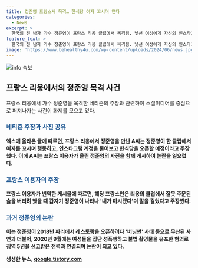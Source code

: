```yaml
---
title: 정준영 프랑스서 목격… 한식당 여자 꼬시며 연다
categories:
  - News
excerpt: >
  한국의 전 남자 가수 정준영이 프랑스 리옹 클럽에서 목격됨. 낯선 여성에게 자신의 인스타그램 계정을 요청하고, 정준영을 소개하는 등의 행동을 보였음. 또 다른 프랑스인의 이야기에 따르면, 정준영은 클럽에서 잘못 주문된 술을 마시겠다고 말했다고 전해졌음. 정준영은 2018년 프랑스에서 레스토랑을 오픈하려다 실패한 바 있으며, 2020년에는 여성 성폭행 및 불법 촬영물 유포 혐의로 징역 5년을 선고받은 바 있음.
feature_text: >
  한국의 전 남자 가수 정준영이 프랑스 리옹 클럽에서 목격됨. 낯선 여성에게 자신의 인스타그램 계정을 요청하고, 정준영을 소개하는 등의 행동을 보였음. 또 다른 프랑스인의 이야기에 따르면, 정준영은 클럽에서 잘못 주문된 술을 마시겠다고 말했다고 전해졌음. 정준영은 2018년 프랑스에서 레스토랑을 오픈하려다 실패한 바 있으며, 2020년에는 여성 성폭행 및 불법 촬영물 유포 혐의로 징역 5년을 선고받은 바 있음.
image: 'https://www.behealthy4u.com/wp-content/uploads/2024/06/news.jpg'
---
```


<p><img src="https://www.behealthy4u.com/wp-content/uploads/2024/06/news.jpg" alt="info 속보" /></p>

<h2 data-ke-size="size26">프랑스 리옹에서의 정준영 목격 사건</h2>

<p data-ke-size="size16">프랑스 리옹에서 가수 정준영을 목격한 네티즌의 주장과 관련하여 소셜미디어를 중심으로 퍼져나가는 사건이 화제를 모으고 있다.</p>

<h3><b><span style="color: #1a5490;">네티즌 주장과 사진 공유</span><b></h3>

<p data-ke-size="size16">엑스에 올라온 글에 따르면, 프랑스 리옹에서 정준영을 만난 A씨는 정준영이 한 클럽에서 여자를 꼬시며 행동하고, 인스타그램 계정을 물어보고 한식당을 오픈할 예정이라고 주장했다. 이에 A씨는 프랑스 이용자가 올린 정준영의 사진을 함께 게시하여 논란을 일으켰다.</p>

<h3><b><span style="color: #1a5490;">프랑스 이용자의 주장</span><b></h3>

<p data-ke-size="size16">프랑스 이용자가 번역한 게시물에 따르면, 해당 프랑스인은 리옹의 클럽에서 잘못 주문된 술을 버리려 했을 때 갑자기 정준영이 나타나 '내가 마시겠다'며 말을 걸었다고 주장했다.</p>

<h3><b><span style="color: #1a5490;">과거 정준영의 논란</span><b></h3>

<p data-ke-size="size16">이는 정준영이 2018년 파리에서 레스토랑을 오픈하려다 '버닝썬' 사태 등으로 무산된 사연과 더불어, 2020년 9월에는 여성들을 집단 성폭행하고 불법 촬영물을 유포한 혐의로 징역 5년을 선고받은 전력과 연결되며 논란이 되고 있다.</p>
생생한 뉴스, <a href="https://qoogle.tistory.com" rel="dofollow">qoogle.tistory.com</a>



